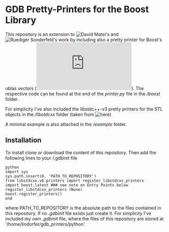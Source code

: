 # GDB Pretty-Printers for the Boost Library

This repository is an extension to ![David Matei's](https://github.com/mateidavid/Boost-Pretty-Printer) and ![Ruediger Sonderfeld's](https://github.com/ruediger/Boost-Pretty-Printer) work by including also a pretty printer for Boost's ublas vectors (![boost::numeric::ublas::vector](https://www.boost.org/doc/libs/1_65_1/libs/numeric/ublas/doc/index.html)). The respective code can be found at the end of the *printer.py* file in the */boost* folder.

For simplicity I've also included the libstdc++-v3 pretty printers for the STL objects in the */libstdcxx* folder (taken from ![here](https://gcc.gnu.org/svn/gcc/branches/gcc-4_8-branch/libstdc++-v3/python/libstdcxx/))

A minimal example is also attached in the */example* folder. 


## Installation

To install clone or download the content of this repository. Then add the following lines to your /.gdbinit file

    python
    import sys 
    sys.path.insert(0, 'PATH_TO_REPOSITORY')
    from libstdcxx.v6.printers import register_libstdcxx_printers
    import boost.latest ### see note on Entry Points below
    register_libstdcxx_printers (None)
    boost.register_printers()
    end

where PATH_TO_REPOSITORY is the absolute path to the files contained in this repository. If no *.gdbinit* file exists just create it. For simplicity I've included my own *.gdbinit* file, where the files of this repository are stored at '/home/lindorfer/gdb_printers/python'.

